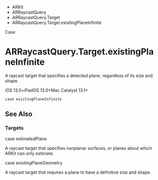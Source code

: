 

- ARKit
- ARRaycastQuery
- ARRaycastQuery.Target
-  ARRaycastQuery.Target.existingPlaneInfinite 

Case

# ARRaycastQuery.Target.existingPlaneInfinite

A raycast target that specifies a detected plane, regardless of its size and shape.

iOS 13.0+iPadOS 13.0+Mac Catalyst 13.1+

``` source
case existingPlaneInfinite
```

## See Also

### Targets

case estimatedPlane

A raycast target that specifies nonplanar surfaces, or planes about which ARKit can only estimate.

case existingPlaneGeometry

A raycast target that requires a plane to have a definitive size and shape.

